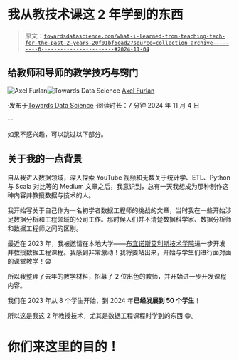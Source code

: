 # 我从教技术课这 2 年学到的东西

> 原文：[`towardsdatascience.com/what-i-learned-from-teaching-tech-for-the-past-2-years-20f01bf6ead2?source=collection_archive---------6-----------------------#2024-11-04`](https://towardsdatascience.com/what-i-learned-from-teaching-tech-for-the-past-2-years-20f01bf6ead2?source=collection_archive---------6-----------------------#2024-11-04)

## 给教师和导师的教学技巧与窍门

[](https://medium.com/@axelfurlan_17621?source=post_page---byline--20f01bf6ead2--------------------------------)![Axel Furlan](https://medium.com/@axelfurlan_17621?source=post_page---byline--20f01bf6ead2--------------------------------)[](https://towardsdatascience.com/?source=post_page---byline--20f01bf6ead2--------------------------------)![Towards Data Science](https://towardsdatascience.com/?source=post_page---byline--20f01bf6ead2--------------------------------) [Axel Furlan](https://medium.com/@axelfurlan_17621?source=post_page---byline--20f01bf6ead2--------------------------------)

·发布于[Towards Data Science](https://towardsdatascience.com/?source=post_page---byline--20f01bf6ead2--------------------------------) ·阅读时长：7 分钟·2024 年 11 月 4 日

--

如果不感兴趣，可以跳过以下部分。

## 关于我的一点背景

自从我进入数据领域，深入探索 YouTube 视频和无数关于统计学、ETL、Python 与 Scala 对比等的 Medium 文章之后，我意识到，总有一天我想成为那种制作这种内容并教授数据与技术的人。

我开始写关于自己作为一名初学者数据工程师的挑战的文章，当时我在一些开始涉足数据分析和工程领域的公司工作。那时候人们并不清楚数据科学家、数据分析师和数据工程师之间的区别。

最近在 2023 年，我被邀请在本地大学——[布宜诺斯艾利斯技术学院](https://www.itba.edu.ar)进一步开发并教授数据工程课程。我感到非常激动！我将要站出来，开始与学生们进行面对面的课堂教学！😨

所以我整理了去年的教学材料，招募了 2 位出色的教师，并开始进一步开发课程内容。

我们在 2023 年从 8 个学生开始，到 2024 年**已经发展到 50 个学生**！

所以这是我这 2 年教授技术，尤其是数据工程课程时学到的东西 😄。

# 你们来这里的目的！

